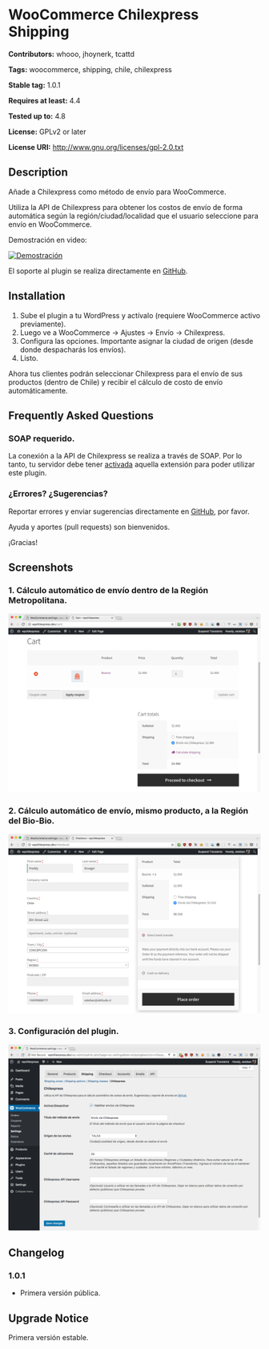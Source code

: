 # WooCommerce Chilexpress Shipping
**Contributors:** whooo, jhoynerk, tcattd

**Tags:** woocommerce, shipping, chile, chilexpress

**Stable tag:** 1.0.1

**Requires at least:** 4.4

**Tested up to:** 4.8

**License:** GPLv2 or later

**License URI:** http://www.gnu.org/licenses/gpl-2.0.txt


## Description
Añade a Chilexpress como método de envío para WooCommerce.

Utiliza la API de Chilexpress para obtener los costos de envío de forma automática según la región/ciudad/localidad que el usuario seleccione para envío en WooCommerce.

Demostración en video:

[![Demostración](https://img.youtube.com/vi/8QiOibg8C8k/0.jpg)](https://www.youtube.com/watch?v=8QiOibg8C8k)

El soporte al plugin se realiza directamente en [GitHub](https://github.com/whooohq/whq-woocommerce-chilexpress-shipping/).


## Installation
1. Sube el plugin a tu WordPress y actívalo (requiere WooCommerce activo previamente).
2. Luego ve a WooCommerce -> Ajustes -> Envío -> Chilexpress.
3. Configura las opciones. Importante asignar la ciudad de origen (desde donde despacharás los envíos).
4. Listo.

Ahora tus clientes podrán seleccionar Chilexpress para el envío de sus productos (dentro de Chile) y recibir el cálculo de costo de envío automáticamente.



## Frequently Asked Questions

### SOAP requerido.
La conexión a la API de Chilexpress se realiza a través de SOAP. Por lo tanto, tu servidor debe tener [activada](http://php.net/manual/en/book.soap.php) aquella extensión para poder utilizar este plugin.


### ¿Errores? ¿Sugerencias?
Reportar errores y enviar sugerencias directamente en [GitHub](https://github.com/whooohq/whq-woocommerce-chilexpress-shipping/issues), por favor.

Ayuda y aportes (pull requests) son bienvenidos.

¡Gracias!


## Screenshots
### 1. Cálculo automático de envío dentro de la Región Metropolitana.
![screenshot-1.png](https://raw.githubusercontent.com/whooohq/whq-woocommerce-chilexpress-shipping/master/assets-wp-repo/screenshot-1.png)

### 2. Cálculo automático de envío, mismo producto, a la Región del Bio-Bio.
![screenshot-2.png](https://raw.githubusercontent.com/whooohq/whq-woocommerce-chilexpress-shipping/master/assets-wp-repo/screenshot-2.png)

### 3. Configuración del plugin.
![screenshot-3.png](https://raw.githubusercontent.com/whooohq/whq-woocommerce-chilexpress-shipping/master/assets-wp-repo/screenshot-3.png)


## Changelog

### 1.0.1
* Primera versión pública.


## Upgrade Notice
Primera versión estable.
